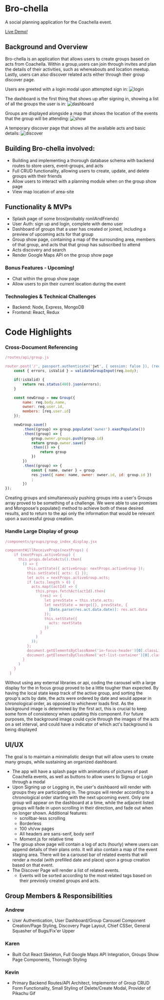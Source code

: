 # Bro-chella
A social planning application for the Coachella event. 

[Live Demo!](https://brochella.herokuapp.com)

## Background and Overview
Bro-chella is an application that allows users to create groups based on acts from Coachella. Within a group,users can join through invites and plan the details of their activities, such as whereabouts and location meetup. Lastly, users can also discover related acts either through their group discover page.

Users are greeted with a login modal upon attempted sign in:
![login](https://github.com/dowinterfor6/brochella/blob/master/docs/images/login.png)

The dashboard is the first thing that shows up after signing in, showing a list of all the groups the user is in:
![dashboard](https://github.com/dowinterfor6/brochella/blob/master/docs/images/dashboard.png)

Groups are displayed alongside a map that shows the location of the events that the group will be attending:
![show](https://github.com/dowinterfor6/brochella/blob/master/docs/images/show.png)

A temporary discover page that shows all the available acts and basic details: 
![discover](https://github.com/dowinterfor6/brochella/blob/master/docs/images/discover.png)

## Building Bro-chella involved:
- Building and implementing a thorough database schema with backend routes to store users, event-groups, and acts
- Full CRUD functionality, allowing users to create, update, and delete groups with their friends
- Allow users to interact with a planning module when on the group show page
- View map location of area-site

## Functionality & MVPs
- Splash page of some bros(probably ronilAndFriends)
- User Auth: sign up and login, complete with demo user
- Dashboard of groups that a user has created or joined, including a preview of upcoming acts for that group
- Group show page, containing a map of the surrounding area, members of that group, and acts that that group has subscribed to attend
- Acts discovery and search
- Render Google Maps API on the group show page

### Bonus Features - Upcoming!
- Chat within the group show page
- Allow users to pin their current location during the event

### Technologies & Technical Challenges 
- Backend: Node, Express, MongoDB 
- Frontend: React, Redux

# Code Highlights

### Cross-Document Referencing
```Javascript
/routes/api/group.js

router.post('/', passport.authenticate('jwt', { session: false }), (req, res) => {
    const { errors, isValid } = validateGroupInput(req.body);

    if(!isValid) {
        return res.status(400).json(errors);
    }

    const newGroup = new Group({
        name: req.body.name,
        owner: req.user.id,
        members: [req.user.id]
    });

    newGroup.save()
        .then((group) => group.populate('owner').execPopulate())
        .then((group) => {
            group.owner.groups.push(group.id)
            return group.owner.save()
            .then(() => {
                return group
            })
        })
        .then((group) => {
            const { name, owner } = group
            res.json({ name: name, owner: owner.id, id: group.id })
            ;
        })
});
```
Creating groups and simultaneously pushing groups into a user's Groups array proved to be something of a challenge.
We were able to use promises and Mongoose's populate() method to achieve both of these desired results, and to return to the api only the information that would be relevant upon a successful group creation.

### Handle Large Display of group
```Javascript
/components/groups/group_index_display.jsx

componentWillReceiveProps(nextProps) {
    if (nextProps.activeGroup) {
      this.props.deleteActs().then(
        () => {
          this.setState({ activeGroup: nextProps.activeGroup });
          this.setState({ acts: {} });
          let acts = nextProps.activeGroup.acts;
          if (acts.length > 0) {
            acts.map((actId) => (
              this.props.fetchAct(actId).then(
                (res) => {
                  let prevState = this.state.acts;
                  let nextState = merge({}, prevState, { 
                    [Date.parse(res.act.data.date)]: res.act.data 
                  });
                  this.setState({
                    acts: nextState
                  })
                }
              )
            ));
          };
          document.getElementsByClassName('in-focus-header')[0].classList.add('fadeIn');
          document.getElementsByClassName('act-list-container')[0].classList.add('fadeIn');
        }
      )
    }
  }
```
Without using any external libraries or api, coding the carousel with a large display for the in focus group proved to be a little tougher than expected. By having the local state keep track of the active group, and sorting the group's acts by date, the acts were ordered by date and would appear in chronological order, as opposed to whichever loads first. As the background image is determined by the first act, this is crucial to keep some form of consistency when updating this component. For future purposes, the background image could cycle through the images of the acts on a set interval, and could have a indicator of which act's background is being displayed

## UI/UX

The goal is to maintain a minimalistic design that will allow users to create many groups, while sustaining an organized dashboard. 
- The app will have a splash page with animations of pictures of past Coachella events, as well as buttons to allow users to Signup or Login through a modal
- Upon Signing up or Logging in, the user's dashbaord will render with groups they are participating in.
The groups will render according to a chronological order starting with the next upcoming event. Only one group will appear on the dashboard at a time, while the adjacent listed groups will fade in upon scrolling in their direction, and fade out when no longer shown. 
  Additional features: 
  - scrollbar-less scrolling
  - Borderless
  - 100 vh/vw pages
  - All headers are sans-serif, body serif
  - Moment.js for relative time
- The group show page will contain a log of acts (hourly) where users can append details of their plans onto. It will also contain a map of the event staging area. There will be a carousel bar of related events that will render a modal (with prefilled date and place) upon a group creation based on that event.
- The Discover Page will render a list of related events. 
  - Events will be sorted according to the most related tags based on their previosly created groups and acts.


## Group Members & Responsibilities

### Andrew
 - User Authentication, User Dashboard/Group Carousel Component Creation/Page Styling, Discovery Page Layout, Chief CSSer, General Squasher of Bugs/Fix'er Upper

### Karen
 - Built Out React Skeleton, Full Google Maps API Integration, Groups Show Page Components, Thorough Styling
 
### Kevin
 - Primary Backend Routes/API Architect, Implementor of Group CRUD Form Functionality, Small Styling of Delete/Create Modal, Provider of Pikachu Gif

